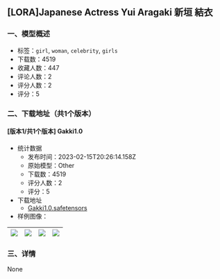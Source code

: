 ## [LORA]Japanese Actress Yui Aragaki 新垣 結衣
### 一、模型概述

- 标签：`girl`, `woman`, `celebrity`, `girls`
- 下载数：4519
- 收藏人数：447
- 评论人数：2
- 评分人数：2
- 评分：5

### 二、下载地址（共1个版本）

#### [版本1/共1个版本] Gakki1.0

- 统计数据
  - 发布时间：2023-02-15T20:26:14.158Z
  - 原始模型：Other
  - 下载数：4519
  - 评分人数：2
  - 评分：5
- 下载地址
  - [Gakki1.0.safetensors](https://civitai.com/api/download/models/10923)
- 样例图像：

| <img src="https://image.civitai.com/xG1nkqKTMzGDvpLrqFT7WA/6d53dc20-bcda-43ba-eb9f-5d2f03d83200/width=450/105667.jpeg" /> | <img src="https://image.civitai.com/xG1nkqKTMzGDvpLrqFT7WA/c6a85311-5449-445a-8d27-f3831c185300/width=450/105671.jpeg" /> | <img src="https://image.civitai.com/xG1nkqKTMzGDvpLrqFT7WA/cf681969-9e72-495c-ec38-744f6a06dc00/width=450/105669.jpeg" /> | <img src="https://image.civitai.com/xG1nkqKTMzGDvpLrqFT7WA/1e6841d2-88d9-4edb-9f03-842146e72200/width=450/105668.jpeg" /> |
| ---- | ---- | ---- | ---- |


### 三、详情
None